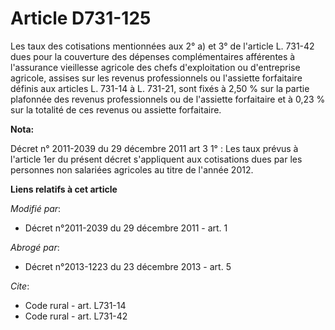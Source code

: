 # Article D731-125

Les taux des cotisations mentionnées aux 2° a) et 3° de l'article L. 731-42 dues pour la couverture des dépenses
complémentaires afférentes à l'assurance vieillesse agricole des chefs d'exploitation ou d'entreprise agricole, assises sur
les revenus professionnels ou l'assiette forfaitaire définis aux articles L. 731-14 à L. 731-21,
sont fixés à 2,50 % sur la partie plafonnée des revenus professionnels ou de l'assiette forfaitaire et à 0,23 % sur la
totalité de ces revenus ou assiette forfaitaire.

**Nota:**

Décret n° 2011-2039 du 29 décembre 2011 art 3 1° : Les taux prévus à l'article 1er du présent décret s'appliquent aux
cotisations dues par les personnes non salariées agricoles au titre de l'année 2012.

**Liens relatifs à cet article**

_Modifié par_:

  - Décret n°2011-2039 du 29 décembre 2011 - art. 1

_Abrogé par_:

  - Décret n°2013-1223 du 23 décembre 2013 - art. 5

_Cite_:

  - Code rural - art. L731-14
  - Code rural - art. L731-42
